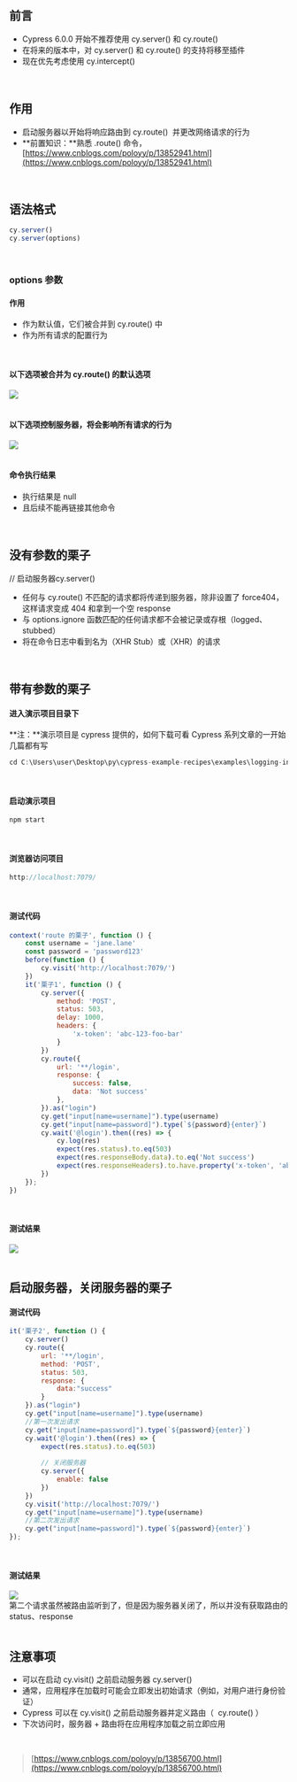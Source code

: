 
## 前言
- Cypress 6.0.0 开始不推荐使用 cy.server() 和 cy.route()
- 在将来的版本中，对 cy.server() 和 cy.route() 的支持将移至插件
- 现在优先考虑使用 cy.intercept()

 

## 作用

- 启动服务器以开始将响应路由到 cy.route()  并更改网络请求的行为
- **前置知识：**熟悉 .route() 命令，[https://www.cnblogs.com/poloyy/p/13852941.html](https://www.cnblogs.com/poloyy/p/13852941.html)

 

## 语法格式

```javascript
cy.server()
cy.server(options)
```
 

### options 参数

#### 作用

- 作为默认值，它们被合并到 cy.route() 中
- 作为所有请求的配置行为

 

#### 以下选项被合并为 cy.route() 的默认选项
![](https://img2020.cnblogs.com/blog/1896874/202010/1896874-20201021161839546-585950192.png)  
 

#### 以下选项控制服务器，将会影响所有请求的行为
![](https://img2020.cnblogs.com/blog/1896874/202010/1896874-20201021111917110-171875457.png)  
 

#### 命令执行结果

- 执行结果是 null
- 且后续不能再链接其他命令

 

## 没有参数的栗子

// 启动服务器cy.server()

- 任何与 cy.route() 不匹配的请求都将传递到服务器，除非设置了 force404，这样请求变成 404 和拿到一个空 response
- 与 options.ignore 函数匹配的任何请求都不会被记录或存根（logged、stubbed）
- 将在命令日志中看到名为（XHR Stub）或（XHR）的请求

 

## 带有参数的栗子

#### 进入演示项目目录下
**注：**演示项目是 cypress 提供的，如何下载可看 Cypress 系列文章的一开始几篇都有写

```javascript
cd C:\Users\user\Desktop\py\cypress-example-recipes\examples\logging-in__xhr-web-forms
```
 

#### 启动演示项目

```javascript
npm start
```
 

#### 浏览器访问项目

```javascript
http://localhost:7079/
```
 

#### 测试代码

```javascript
context('route 的栗子', function () {
    const username = 'jane.lane'
    const password = 'password123'
    before(function () {
        cy.visit('http://localhost:7079/')
    })
    it('栗子1', function () {
        cy.server({
            method: 'POST',
            status: 503,
            delay: 1000,
            headers: {
                'x-token': 'abc-123-foo-bar'
            }
        })
        cy.route({
            url: '**/login',
            response: {
                success: false,
                data: 'Not success'
            },
        }).as("login")
        cy.get("input[name=username]").type(username)
        cy.get("input[name=password]").type(`${password}{enter}`)
        cy.wait('@login').then((res) => {
            cy.log(res)
            expect(res.status).to.eq(503)
            expect(res.responseBody.data).to.eq('Not success')
            expect(res.responseHeaders).to.have.property('x-token', 'abc-123-foo-bar')
        })
    });
})
```
 

#### 测试结果
![](https://img2020.cnblogs.com/blog/1896874/202010/1896874-20201021210211318-1415502067.png)  
 

## 启动服务器，关闭服务器的栗子

#### 测试代码
```javascript
it('栗子2', function () {
    cy.server()
    cy.route({
        url: '**/login',
        method: 'POST',
        status: 503,
        response: {
            data:"success"
        }
    }).as("login")
    cy.get("input[name=username]").type(username)
    //第一次发出请求
    cy.get("input[name=password]").type(`${password}{enter}`)
    cy.wait('@login').then((res) => {
        expect(res.status).to.eq(503)
        
        // 关闭服务器
        cy.server({
            enable: false
        })
    })
    cy.visit('http://localhost:7079/')
    cy.get("input[name=username]").type(username)
    //第二次发出请求
    cy.get("input[name=password]").type(`${password}{enter}`)
});
```
 

#### 测试结果
![](https://img2020.cnblogs.com/blog/1896874/202010/1896874-20201022100832922-412397822.png)  
第二个请求虽然被路由监听到了，但是因为服务器关闭了，所以并没有获取路由的 status、response  
 

## 注意事项

- 可以在启动 cy.visit() 之前启动服务器 cy.server()
- 通常，应用程序在加载时可能会立即发出初始请求（例如，对用户进行身份验证）
- Cypress 可以在 cy.visit() 之前启动服务器并定义路由（  cy.route() ）
- 下次访问时，服务器 + 路由将在应用程序加载之前立即应用

 
> [https://www.cnblogs.com/poloyy/p/13856700.html](https://www.cnblogs.com/poloyy/p/13856700.html)

